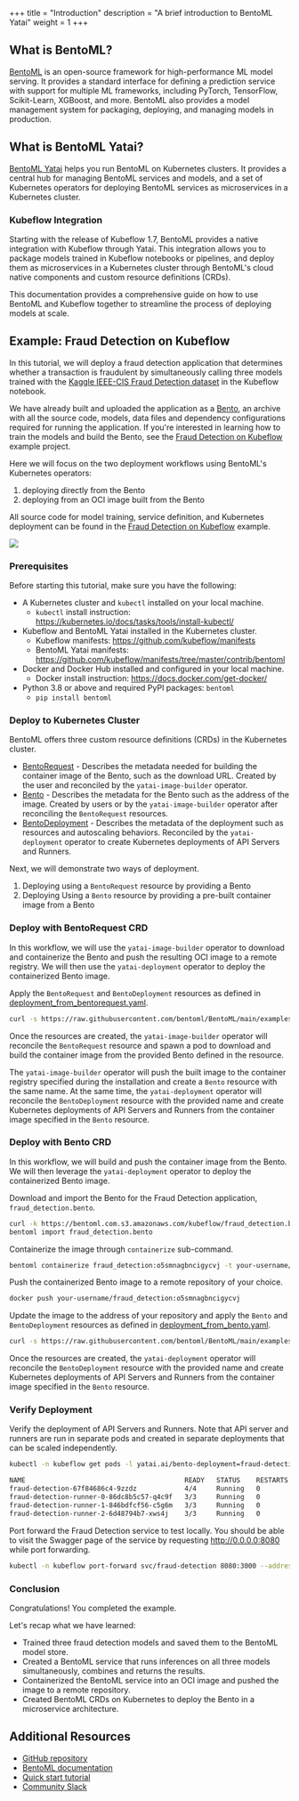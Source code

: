 +++
title = "Introduction"
description = "A brief introduction to BentoML Yatai"
weight = 1
+++

## What is BentoML?

[BentoML](https://github.com/bentoml/BentoML) is an open-source framework for high-performance ML model serving. 
It provides a standard interface for defining a prediction service with support for multiple ML frameworks, including PyTorch, TensorFlow, Scikit-Learn, XGBoost, and more. 
BentoML also provides a model management system for packaging, deploying, and managing models in production.

## What is BentoML Yatai?

[BentoML Yatai](https://github.com/bentoml/Yatai) helps you run BentoML on Kubernetes clusters.
It provides a central hub for managing BentoML services and models, and a set of Kubernetes operators for deploying BentoML services as microservices in a Kubernetes cluster.

### Kubeflow Integration

Starting with the release of Kubeflow 1.7, BentoML provides a native integration with Kubeflow through Yatai.
This integration allows you to package models trained in Kubeflow notebooks or pipelines, and deploy them as microservices in a Kubernetes cluster through BentoML's cloud native components and custom resource definitions (CRDs). 

This documentation provides a comprehensive guide on how to use BentoML and Kubeflow together to streamline the process of deploying models at scale.

## Example: Fraud Detection on Kubeflow

In this tutorial, we will deploy a fraud detection application that determines whether a transaction is fraudulent by simultaneously calling three models trained with the [Kaggle IEEE-CIS Fraud Detection dataset](https://www.kaggle.com/c/ieee-fraud-detection) in the Kubeflow notebook. 

We have already built and uploaded the application as a [Bento](https://docs.bentoml.org/en/latest/concepts/bento.html), an archive with all the source code, models, data files and dependency configurations required for running the application. 
If you're interested in learning how to train the models and build the Bento, see the [Fraud Detection on Kubeflow](https://github.com/bentoml/BentoML/tree/main/examples/kubeflow) example project. 

Here we will focus on the two deployment workflows using BentoML's Kubernetes operators:

1. deploying directly from the Bento
2. deploying from an OCI image built from the Bento

All source code for model training, service definition, and Kubernetes deployment can be found in the [Fraud Detection on Kubeflow](https://github.com/bentoml/BentoML/tree/main/examples/kubeflow) example.

<img src="https://user-images.githubusercontent.com/861225/226851915-141ccf42-0374-4b68-89bd-450c8edf1c06.png" class="mt-3 mb-3 p-3 border border-info rounded"></img>

### Prerequisites

Before starting this tutorial, make sure you have the following:

* A Kubernetes cluster and `kubectl` installed on your local machine.
    * `kubectl` install instruction: https://kubernetes.io/docs/tasks/tools/install-kubectl/
* Kubeflow and BentoML Yatai installed in the Kubernetes cluster.
    * Kubeflow manifests: https://github.com/kubeflow/manifests 
    * BentoML Yatai manifests: https://github.com/kubeflow/manifests/tree/master/contrib/bentoml
* Docker and Docker Hub installed and configured in your local machine.
    * Docker install instruction: https://docs.docker.com/get-docker/
* Python 3.8 or above and required PyPI packages: `bentoml`
    * `pip install bentoml`

### Deploy to Kubernetes Cluster

BentoML offers three custom resource definitions (CRDs) in the Kubernetes cluster.

- [BentoRequest](https://docs.bentoml.org/projects/yatai/en/latest/concepts/bentorequest_crd.html) - Describes the metadata needed for building the container image of the Bento, such as the download URL. Created by the user and reconciled by the `yatai-image-builder` operator.
- [Bento](https://docs.bentoml.org/projects/yatai/en/latest/concepts/bento_crd.html) - Describes the metadata for the Bento such as the address of the image. Created by users or by the `yatai-image-builder` operator after reconciling the `BentoRequest` resources.
- [BentoDeployment](https://docs.bentoml.org/projects/yatai/en/latest/concepts/bentodeployment_crd.html) - Describes the metadata of the deployment such as resources and autoscaling behaviors. Reconciled by the `yatai-deployment` operator to create Kubernetes deployments of API Servers and Runners.

Next, we will demonstrate two ways of deployment.

1. Deploying using a `BentoRequest` resource by providing a Bento
2. Deploying Using a `Bento` resource by providing a pre-built container image from a Bento

### Deploy with BentoRequest CRD

In this workflow, we will use the `yatai-image-builder` operator to download and containerize the Bento and push the resulting OCI image to a remote registry. We will then use the `yatai-deployment` operator to deploy the containerized Bento image.

Apply the `BentoRequest` and `BentoDeployment` resources as defined in [deployment_from_bentorequest.yaml](https://raw.githubusercontent.com/bentoml/BentoML/main/examples/kubeflow/deployment_from_bentorequest.yaml).

```bash
curl -s https://raw.githubusercontent.com/bentoml/BentoML/main/examples/kubeflow/deployment_from_bentorequest.yaml | kubectl apply -f -
```

Once the resources are created, the `yatai-image-builder` operator will reconcile the `BentoRequest` resource and spawn a pod to download and build the container image from the provided Bento defined in the resource.

The `yatai-image-builder` operator will push the built image to the container registry specified during the installation and create a `Bento` resource with the same name.
At the same time, the `yatai-deployment` operator will reconcile the `BentoDeployment` resource with the provided name and create Kubernetes deployments of API Servers and Runners from the container image specified in the `Bento` resource.

### Deploy with Bento CRD

In this workflow, we will build and push the container image from the Bento. We will then leverage the `yatai-deployment` operator to deploy the containerized Bento image.

Download and import the Bento for the Fraud Detection application, `fraud_detection.bento`.

```bash
curl -k https://bentoml.com.s3.amazonaws.com/kubeflow/fraud_detection.bento -o fraud_detection.bento
bentoml import fraud_detection.bento
```

Containerize the image through `containerize` sub-command.

```bash
bentoml containerize fraud_detection:o5smnagbncigycvj -t your-username/fraud_detection:o5smnagbncigycvj
```

Push the containerized Bento image to a remote repository of your choice.

```bash
docker push your-username/fraud_detection:o5smnagbncigycvj
```

Update the image to the address of your repository and apply the `Bento` and `BentoDeployment` resources as defined in [deployment_from_bento.yaml](https://raw.githubusercontent.com/bentoml/BentoML/main/examples/kubeflow/deployment_from_bento.yaml).

```bash
curl -s https://raw.githubusercontent.com/bentoml/BentoML/main/examples/kubeflow/deployment_from_bento.yaml | kubectl apply -f -
```

Once the resources are created, the `yatai-deployment` operator will reconcile the `BentoDeployment` resource with the provided name and create Kubernetes deployments of API Servers and Runners from the container image specified in the `Bento` resource.

### Verify Deployment

Verify the deployment of API Servers and Runners. Note that API server and runners are run in separate pods and created in separate deployments that can be scaled independently.

```bash
kubectl -n kubeflow get pods -l yatai.ai/bento-deployment=fraud-detection

NAME                                        READY   STATUS    RESTARTS   AGE
fraud-detection-67f84686c4-9zzdz            4/4     Running   0          10s
fraud-detection-runner-0-86dc8b5c57-q4c9f   3/3     Running   0          10s
fraud-detection-runner-1-846bdfcf56-c5g6m   3/3     Running   0          10s
fraud-detection-runner-2-6d48794b7-xws4j    3/3     Running   0          10s
```

Port forward the Fraud Detection service to test locally.
You should be able to visit the Swagger page of the service by requesting http://0.0.0.0:8080 while port forwarding.

```bash
kubectl -n kubeflow port-forward svc/fraud-detection 8080:3000 --address 0.0.0.0
```

### Conclusion

Congratulations! You completed the example.

Let's recap what we have learned:

- Trained three fraud detection models and saved them to the BentoML model store.
- Created a BentoML service that runs inferences on all three models simultaneously, combines and returns the results.
- Containerized the BentoML service into an OCI image and pushed the image to a remote repository.
- Created BentoML CRDs on Kubernetes to deploy the Bento in a microservice architecture.

## Additional Resources

* [GitHub repository](https://github.com/bentoml/BentoML)
* [BentoML documentation](https://docs.bentoml.org)
* [Quick start tutorial](https://docs.bentoml.org/en/latest/tutorial.html)
* [Community Slack](https://l.linklyhq.com/l/ktIc)
